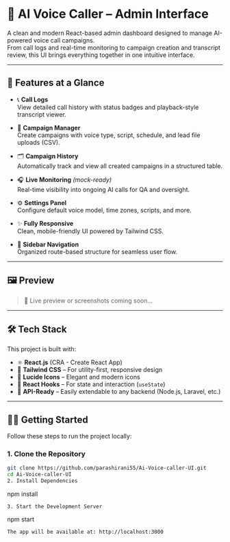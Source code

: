 # 🧠 AI Voice Caller – Admin Interface

A clean and modern React-based admin dashboard designed to manage AI-powered voice call campaigns.  
From call logs and real-time monitoring to campaign creation and transcript review, this UI brings everything together in one intuitive interface.

---

## 🚀 Features at a Glance

- 📞 **Call Logs**  
  View detailed call history with status badges and playback-style transcript viewer.

- 📂 **Campaign Manager**  
  Create campaigns with voice type, script, schedule, and lead file uploads (CSV).

- 🗂️ **Campaign History**  
  Automatically track and view all created campaigns in a structured table.

- 🎧 **Live Monitoring** *(mock-ready)*  
  Real-time visibility into ongoing AI calls for QA and oversight.

- ⚙️ **Settings Panel**  
  Configure default voice model, time zones, scripts, and more.

- ✨ **Fully Responsive**  
  Clean, mobile-friendly UI powered by Tailwind CSS.

- 🧭 **Sidebar Navigation**  
  Organized route-based structure for seamless user flow.

---

## 🖼️ Preview

> 🔧 Live preview or screenshots coming soon...

---

## 🛠️ Tech Stack

This project is built with:

- ⚛️ **React.js** (CRA - Create React App)
- 🎨 **Tailwind CSS** – For utility-first, responsive design
- 🎯 **Lucide Icons** – Elegant and modern icons
- 🧪 **React Hooks** – For state and interaction (`useState`)
- 🔌 **API-Ready** – Easily extendable to any backend (Node.js, Laravel, etc.)

---

## 🧑‍💻 Getting Started

Follow these steps to run the project locally:

### 1. Clone the Repository

```bash
git clone https://github.com/parashirani55/Ai-Voice-caller-UI.git
cd Ai-Voice-caller-UI
2. Install Dependencies

```
npm install
```
3. Start the Development Server
```
npm start
```
The app will be available at: http://localhost:3000
